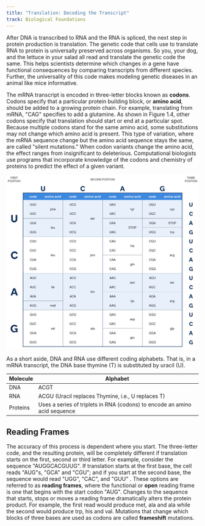 ```yaml
---
title: "Translation: Decoding the Transcript"
track: Biological Foundations
---
```


After DNA is transcribed to RNA and the RNA is spliced, the next step in protein production is translation. The genetic code that cells use to translate RNA to protein is universally preserved across organisms. So you, your dog, and the lettuce in your salad all read and translate the genetic code the same. This helps scientists determine which changes in a gene have functional consequences by comparing transcripts from different species. Further, the universality of this code makes modeling genetic diseases in an animal like mice informative.

The mRNA transcript is encoded in three-letter blocks known as **codons**. Codons specify that a particular protein building block, or **amino acid**, should be added to a growing protein chain. For example, translating from mRNA, "CAG" specifies to add a glutamine. As shown in Figure 1.4, other codons specify that translation should start or end at a particular spot. Because multiple codons stand for the same amino acid, some substitutions may not change which amino acid is present. This type of variation, where the mRNA sequence change but the amino acid sequence stays the same, are called "silent mutations." When codon variants change the amino acid, the effect ranges from insignificant to deleterious. Computational biologists use programs that incorporate knowledge of the codons and chemistry of proteins to predict the effect of a given variant.

![](../images/1.4-Codons.jpg)

As a short aside, DNA and RNA use different coding alphabets. That is, in a mRNA transcript, the DNA base thymine (T) is substituted by uracil (U).

| **Molecule** | **Alphabet**                                                               |
| ------------ | -------------------------------------------------------------------------- |
| DNA          | ACGT                                                                       |
| RNA          | ACGU (Uracil replaces Thymine, i.e., U replaces T)                         |
| Proteins     | Uses a series of triplets in RNA (codons) to encode an amino acid sequence |

## Reading Frames

The accuracy of this process is dependent where you start. The three-letter code, and the resulting protein, will be completely different if translation starts on the first, second or third letter. For example, consider the sequence "AUGGCACGUUG". If translation starts at the first base, the cell reads "AUG"s, "GCA" and "CGU"; and if you start at the second base, the sequence would read "UGG", "CAC", and "GUU" . These options are referred to as **reading frames**, where the functional or **open** reading frame is one that begins with the start codon "AUG". Changes to the sequence that starts, stops or moves a reading frame dramatically alters the protein product. For example, the first read would produce met, ala and ala while the second would produce trp, his and val. Mutations that change which blocks of three bases are used as codons are called **frameshift** mutations.
